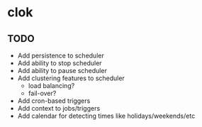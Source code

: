 # clok

## TODO

- Add persistence to scheduler
- Add ability to stop scheduler
- Add ability to pause scheduler
- Add clustering features to scheduler
	- load balancing?
	- fail-over?
- Add cron-based triggers
- Add context to jobs/triggers
- Add calendar for detecting times like holidays/weekends/etc
